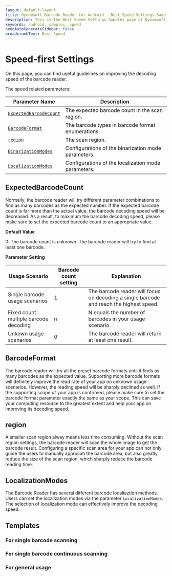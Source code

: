 ```yaml
---
layout: default-layout
title: Dynamsoft Barcode Reader for Android - Best Speed Settings Samples
description: This is the Best Speed Settings Samples page of Dynamsoft Barcode Reader for Android SDK.
keywords: android, samples, speed
needAutoGenerateSidebar: false
breadcrumbText: Best Speed
---
```


# Speed-first Settings

On this page, you can find useful guidelines on improving the decoding speed of the barcode reader.

The speed related parameters:

| Parameter Name | Description |
| -------------- | ----------- |
| [`ExpectedBarcodeCount`](#expectedbarcodecount) | The expected barcode count in the scan region. |
| [`BarcodeFormat`](#barcodeformat) | The barcode types in barcode format enumerations. |
| [`region`](#region) | The scan region. |
| [`BinarizationModes`](#binarizationmodes) | Configurations of the binarization mode parameters. |
| [`LocalizationModes`](#localizationmodes) | Configurations of the localization mode parameters. |

## ExpectedBarcodeCount

Normally, the barcode reader will try different parameter combinations to find as many barcodes as the expected number. If the expected barcode count is far more than the actual value, the barcode decoding speed will be decreased. As a result, to maximum the barcode decoding speed, please make sure to set the expected barcode count to an appropriate value.

**Default Value**

0: The barcode count is unknown. The barcode reader will try to find at least one barcode.

**Parameter Setting**

| Usage Scenario | Barcode count setting | Explanation |
| -------------- | --------------------- | ----------- |
| Single barcode usage scenarios | 1 | The barcode reader will focus on decoding a single barcode and reach the highest speed. |
| Fixed count multiple barcode decoding | n | N equals the number of barcodes in your usage scenario. |
| Unkown usage scenarios | 0 | The barcode reader will return at least one result. |

## BarcodeFormat

The barcode reader will try all the preset barcode formats until it finds as many barcodes as the expected value. Supporting more barcode formats will definitely improve the read rate of your app on unknown usage scenarios. However, the reading speed will be sharply declined as well. If the supporting scope of your app is confirmed, please make sure to set the barcode format parameter exactly the same as your scope. This can save your computing resource to the greatest extent and help your app on improving its decoding speed.

## region

A smaller scan region alway means less time consuming. Without the scan region settings, the barcode reader will scan the whole image to get the barcode result. Configuring a specific scan area for your app can not only guide the users to manually approcah the barcode area, but also greatly reduce the size of the scan region, which sharply reduce the barcode reading time.

## LocalizationModes

The Barcode Reader has several different barcode localiaztion methods. Users can set the localization modes via the parameter `LocalizationModes`. The selection of localization mode can effectively improve the decoding speed.

## Templates

### For single barcode scanning

### For single barcode continuous scanning

### For general usage
